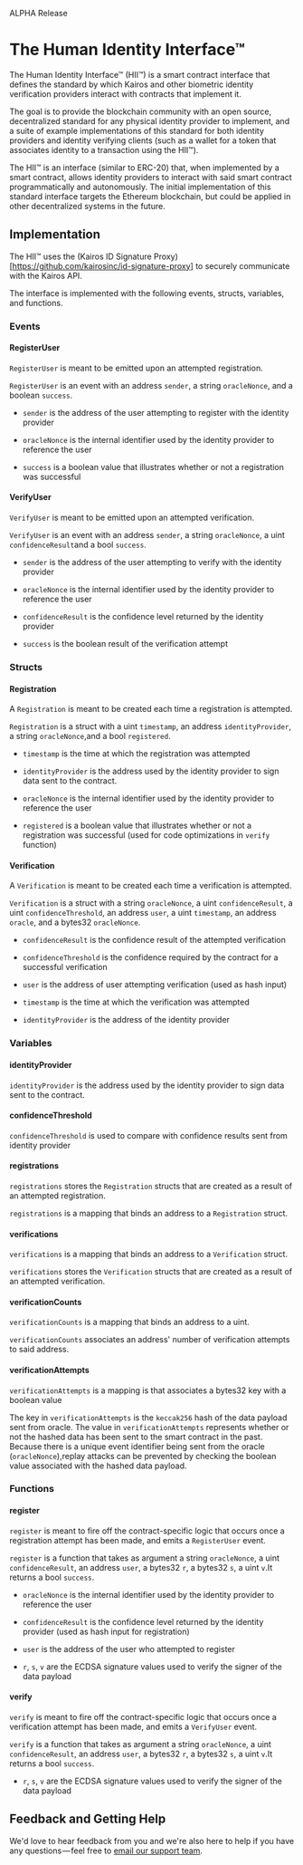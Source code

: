 ALPHA Release

# The Human Identity Interface™

The Human Identity Interface™ (HII™) is a smart contract interface that defines the standard by which
Kairos and other biometric identity verification providers interact with contracts that implement it.

The goal is to provide the blockchain community with an open source, decentralized standard for any
physical identity provider to implement, and a suite of example implementations of this standard for
both identity providers and identity verifying clients (such as a wallet for a token that associates
identity to a transaction using the HII™).

The HII™ is an interface (similar to ERC-20) that, when implemented by a smart contract, allows
identity providers to interact with said smart contract programmatically and autonomously. The
initial implementation of this standard interface targets the Ethereum blockchain, but could be
applied in other decentralized systems in the future.

## Implementation

The HII™ uses the (Kairos ID Signature Proxy)[https://github.com/kairosinc/id-signature-proxy] to securely communicate with the Kairos API. 

The interface is implemented with the following events, structs, variables, and functions.

### Events

#### RegisterUser

`RegisterUser` is meant to be emitted upon an attempted registration.

`RegisterUser` is an event with an address `sender`, a string `oracleNonce`, and a boolean `success`.

* `sender` is the address of the user attempting to register with the identity provider

* `oracleNonce` is the internal identifier used by the identity provider to reference the user

* `success` is a boolean value that illustrates whether or not a registration was successful

#### VerifyUser

`VerifyUser` is meant to be emitted upon an attempted verification.

`VerifyUser` is an event with an address `sender`, a string `oracleNonce`, a uint `confidenceResult`and a bool `success`.

* `sender` is the address of the user attempting to verify with the identity provider

* `oracleNonce` is the internal identifier used by the identity provider to reference the user

* `confidenceResult` is the confidence level returned by the identity provider

* `success` is the boolean result of the verification attempt

### Structs

#### Registration

A `Registration` is meant to be created each time a registration is attempted.

`Registration` is a struct with a uint `timestamp`, an address `identityProvider`, a string `oracleNonce`,and a bool `registered`.

* `timestamp` is the time at which the registration was attempted

* `identityProvider` is the address used by the identity provider to sign data sent to the contract.

* `oracleNonce` is the internal identifier used by the identity provider to reference the user

* `registered` is a boolean value that illustrates whether or not a registration was successful (used for code optimizations in `verify` function)

#### Verification

A `Verification` is meant to be created each time a verification is attempted.

`Verification` is a struct with a string `oracleNonce`, a uint `confidenceResult`, a uint `confidenceThreshold`, an address `user`, a uint `timestamp`, an address `oracle`, and a bytes32
`oracleNonce`.

* `confidenceResult` is the confidence result of the attempted verification

* `confidenceThreshold` is the confidence required by the contract for a successful verification

* `user` is the address of user attempting verification (used as hash input)

* `timestamp` is the time at which the verification was attempted

* `identityProvider` is the address of the identity provider

### Variables

#### identityProvider

`identityProvider` is the address used by the identity provider to sign data sent to the contract.

#### confidenceThreshold
`confidenceThreshold` is used to compare with confidence results sent from identity provider

#### registrations

`registrations` stores the `Registration` structs that are created as a result of an attempted
registration.

`registrations` is a mapping that binds an address to a `Registration` struct.

#### verifications

`verifications` is a mapping that binds an address to a `Verification` struct.

`verifications` stores the `Verification` structs that are created as a result of an attempted 
verification.

#### verificationCounts

`verificationCounts` is a mapping that binds an address to a uint.

`verificationCounts` associates an address' number of verification attempts to said address.

#### verificationAttempts

`verificationAttempts` is a mapping is that associates a bytes32 key with a boolean value

The key in `verificationAttempts` is the `keccak256` hash of the data payload sent from oracle. The value in `verificationAttempts` represents whether or not the hashed data has been sent to the smart contract in the past. Because there is a unique event identifier being sent from the oracle (`oracleNonce`),replay attacks can be prevented by checking the boolean value associated with the hashed data payload. 

### Functions

#### register

`register` is meant to fire off the contract-specific logic that occurs once a registration attempt has been made, and emits a `RegisterUser` event.

`register` is a function that takes as argument a string `oracleNonce`, a uint `confidenceResult`, an address `user`, a bytes32 `r`, a bytes32 `s`, a uint `v`.It returns a bool `success`.

* `oracleNonce` is the internal identifier used by the identity provider to reference the user

* `confidenceResult` is the confidence level returned by the identity provider (used as hash input for registration)

* `user` is the address of the user who attempted to register

* `r`, `s`, `v` are the ECDSA signature values used to verify the signer of the data payload

#### verify

`verify` is meant to fire off the contract-specific logic that occurs once a verification attempt
has been made, and emits a `VerifyUser` event.

`verify` is a function that takes as argument a string `oracleNonce`, a uint `confidenceResult`, an address `user`, a bytes32 `r`, a bytes32 `s`, a uint `v`.It returns a bool `success`.

* `r`, `s`, `v` are the ECDSA signature values used to verify the signer of the data payload

## Feedback and Getting Help

We'd love to hear feedback from you and we're also here to help if you have any questions — feel free to [email our support team](mailto:support@kairos.com).

